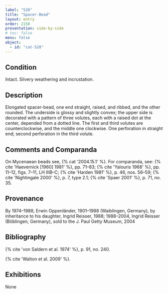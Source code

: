 ```yaml
---
label: "528"
title: "Spacer-Bead"
layout: entry
order: 2150
presentation: side-by-side
# toc: false
menu: false
object:
  - id: "cat-528"
---
```


## Condition

Intact. Silvery weathering and incrustation.

## Description

Elongated spacer-bead, one end straight, raised, and ribbed, and the other rounded. The underside is glossy and slightly convex; the upper side is decorated with a pattern of three volutes, each with a raised dot at the center, depended from a dotted line. The first and third volutes are counterclockwise, and the middle one clockwise. One perforation in straight end; second perforation in the third volute.

## Comments and Comparanda

On Mycenaean beads see, {% cat '2004.15.1' %}. For comparanda, see: {% cite 'Haevernick [1960] 1981' %}, pp. 71–83; {% cite 'Yalouris 1968' %}, pp. 11–12, figs. 7–11, LH IIIB–C; {% cite 'Harden 1981' %}, p. 46, nos. 56–59; {% cite 'Nightingale 2000' %}, p. 7, type 2.1; {% cite 'Spaer 2001' %}, p. 71, no. 35.

## Provenance

By 1974–1988, Erwin Oppenländer, 1901–1988 (Waiblingen, Germany), by inheritance to his daughter, Ingrid Reisser, 1988; 1988–2004, Ingrid Reisser (Böblingen, Germany), sold to the J. Paul Getty Museum, 2004

## Bibliography

{% cite 'von Saldern et al. 1974' %}, p. 91, no. 240.

{% cite 'Walton et al. 2009' %}.

## Exhibitions

None